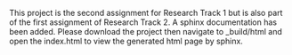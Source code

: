 
This project is the second assignment for Research Track 1 but is also part of the first assignment of Research Track 2. A sphinx documentation has been added. Please download the project then navigate to _build/html and open the index.html to view the generated html page by sphinx. 
